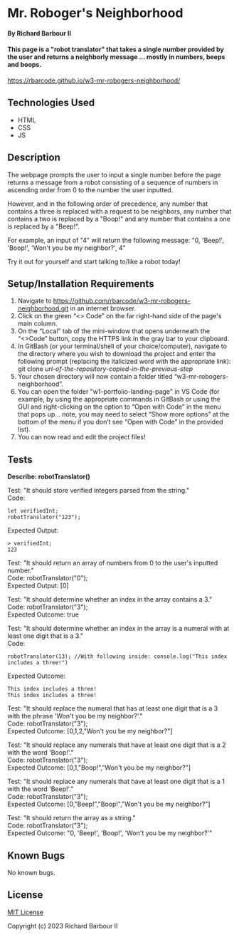 # Mr. Roboger's Neighborhood

#### By Richard Barbour II

#### This page is a "robot translator" that takes a single number provided by the user and returns a neighborly message ... mostly in numbers, beeps and boops.  

https://rbarcode.github.io/w3-mr-robogers-neighborhood/


## Technologies Used

* HTML
* CSS
* JS


## Description

The webpage prompts the user to input a single number before the page returns a message from a robot consisting of a sequence of numbers in ascending order from 0 to the number the user inputted.  

However, and in the following order of precedence, any number that contains a three is replaced with a request to be neighbors, any number that contains a two is replaced by a "Boop!" and any number that contains a one is replaced by a "Beep!".  

For example, an input of "4" will return the following message: "0, 'Beep!', 'Boop!', 'Won't you be my neighbor?', 4"  

Try it out for yourself and start talking to/like a robot today!

## Setup/Installation Requirements

1. Navigate to https://github.com/rbarcode/w3-mr-robogers-neighborhood.git in an internet browser.
2. Click on the green “<> Code” on the far right-hand side of the page's main column.
3. On the “Local” tab of the mini-window that opens underneath the “<>Code” button, copy the HTTPS link in the gray bar to your clipboard.
4. In GitBash (or your terminal/shell of your choice/computer), navigate to the directory where you wish to download the project and enter the following prompt (replacing the italicized word with the appropriate link): git clone *url-of-the-repository-copied-in-the-previous-step*
5. Your chosen directory will now contain a folder titled “w3-mr-robogers-neighborhood”.
6. You can open the folder "w1-portfolio-landing-page" in VS Code (for example, by using the appropriate commands in GitBash or using the GUI and right-clicking on the option to “Open with Code” in the menu that pops up… note, you may need to select “Show more options” at the bottom of the menu if you don’t see “Open with Code” in the provided list).
7. You can now read and edit the project files!

## Tests


**Describe: robotTranslator()**

  
Test: "It should store verified integers parsed from the string."  
Code: 
```
let verifiedInt;
robotTranslator("123");
```  
Expected Output:  
```
> verifiedInt;  
123  
```  

Test: "It should return an array of numbers from 0 to the user's inputted number."  
Code: robotTranslator("0");  
Expected Output: [0]  

Test: "It should determine whether an index in the array contains a 3."  
Code: robotTranslator("3");  
Expected Outcome: true  

Test: "It should determine whether an index in the array is a numeral with at least one digit that is a 3."  
Code: 
```  
robotTranslator(13); //With following inside: console.log("This index includes a three!")
```  
Expected Outcome:   
```
This index includes a three!
This index includes a three!
```

Test: "It should replace the numeral that has at least one digit that is a 3 with the phrase 'Won't you be my neighbor?'."  
Code: robotTranslator("3");  
Expected Outcome: [0,1,2,"Won't you be my neighbor?"]  

Test: "It should replace any numerals that have at least one digit that is a 2 with the word 'Boop!'."  
Code: robotTranslator("3");  
Expected Outcome: [0,1,"Boop!","Won't you be my neighbor?"] 

Test: "It should replace any numerals that have at least one digit that is a 1 with the word 'Beep!'."  
Code: robotTranslator("3");  
Expected Outcome: [0,"Beep!","Boop!","Won't you be my neighbor?"]  

Test: "It should return the array as a string."  
Code: robotTranslator("3");  
Expected Outcome: "0, 'Beep!', 'Boop!', 'Won't you be my neighbor?'"  


## Known Bugs

No known bugs.

## License

[MIT License](https://choosealicense.com/licenses/mit/)

Copyright (c) 2023 Richard Barbour II
